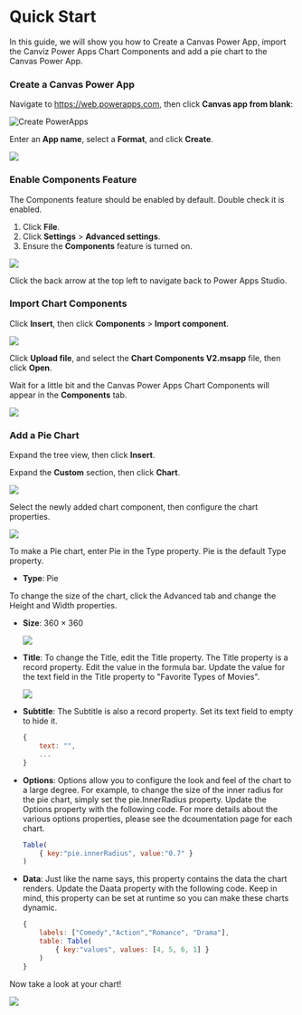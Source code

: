 # Quick Start

In this guide, we will show you how to Create a Canvas Power App, import the Canviz Power Apps Chart Components and add a pie chart to the Canvas Power App.

### Create a Canvas Power App

Navigate to https://web.powerapps.com, then click **Canvas app from blank**:

![Create PowerApps](images/quickstart-create-app.png)

Enter an **App name**, select a **Format**, and click **Create**.

![](images/quickstart-create-app-02.png)

### Enable Components Feature

The Components feature should be enabled by default.  Double check it is enabled.

1. Click **File**.
2. Click **Settings** > **Advanced settings**.
3. Ensure the **Components** feature is turned on.

![](images/quickstart-enabled-components.png)

Click the back arrow at the top left to navigate back to Power Apps Studio.

### Import Chart Components

Click **Insert**, then click **Components** > **Import component**.

![](images/quickstart-import-components.png)

Click **Upload file**, and select the **Chart Components V2.msapp** file, then click **Open**.

Wait for a little bit and the Canvas Power Apps Chart Components will appear in the **Components** tab.

![](images/quickstart-components-tab.png)

### Add a Pie Chart

Expand the tree view, then click **Insert**.

Expand the **Custom** section, then click **Chart**.

![](images/quickstart-insert-chart.png)

Select the newly added chart component, then configure the chart properties.

![](images/quickstart-chart-properties.png)

To make a Pie chart, enter Pie in the Type property.  Pie is the default Type property.
* **Type**: Pie

To change the size of the chart, click the Advanced tab and change the Height and Width properties.
* **Size**: 360 × 360

  ![](images/quickstart-size-properties.png)

* **Title**: To change the Title, edit the Title property.  The Title property is a record property.  Edit the value in the formula bar.  Update the value for the text field in the Title property to "Favorite Types of Movies".

  ![](images/quickstart-chart-title.png)

* **Subtitle**: The Subtitle is also a record property. Set its text field to empty to hide it.

  ```javascript
  {
      text: "",
      ...
  }
  ```
* **Options**: Options allow you to configure the look and feel of the chart to a large degree.  For example, to change the size of the inner radius for the pie chart, simply set the pie.InnerRadius property.  Update the Options property with the following code.  For more details about the various options properties, please see the dcoumentation page for each chart.

  ```javascript
  Table(
      { key:"pie.innerRadius", value:"0.7" }
  )
  ```

* **Data**: Just like the name says, this property contains the data the chart renders.  Update the Daata property with the following code.  Keep in mind, this property can be set at runtime so you can make these charts dynamic.

  ```javascript
  {
      labels: ["Comedy","Action","Romance", "Drama"],
      table: Table(
          { key:"values", values: [4, 5, 6, 1] }
      )
  }
  ```

Now take a look at your chart!

![](images/quickstart-pie.png)

